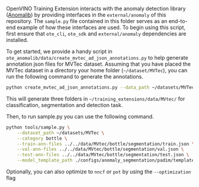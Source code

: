 OpenVINO Training Extension interacts with the anomaly detection library ([Anomalib](https://github.com/openvinotoolkit/anomalib)) by providing interfaces in the `external/anomaly` of this repository. The `sample.py` file contained in this folder serves as an end-to-end example of how these interfaces are used. To begin using this script, first ensure that `ote_cli`, `ote_sdk` and `external/anomaly` dependencies are installed.

To get started, we provide a handy script in `ote_anomalib/data/create_mvtec_ad_json_annotations.py` to help generate annotation json files for MVTec dataset. Assuming that you have placed the MVTec dataset in a directory your home folder (`~/dataset/MVTec`), you can run the following command to generate the annotations.

```bash
python create_mvtec_ad_json_annotations.py --data_path ~/datasets/MVTec --annotation_path ~/training_extensions/data/MVtec/
```

This will generate three folders in `~/training_extensions/data/MVtec/` for classification, segmentation and detection task.

Then, to run sample.py you can use the following command.

```bash
python tools/sample.py \
    --dataset_path ~/datasets/MVTec \
    --category bottle \
    --train-ann-files ../../data/MVtec/bottle/segmentation/train.json \
    --val-ann-files ../../data/MVtec/bottle/segmentation/val.json \
    --test-ann-files ../../data/MVtec/bottle/segmentation/test.json \
    --model_template_path ./configs/anomaly_segmentation/padim/template.yaml
```

Optionally, you can also optimize to `nncf` or `pot` by using the `--optimization` flag
